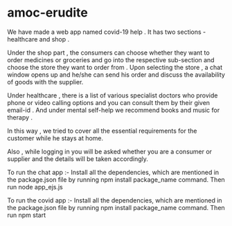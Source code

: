 # amoc-erudite

We have made a web app named covid-19 help . It has two sections - healthcare and shop . 

Under the shop part , the consumers can choose whether they want to order medicines or groceries and go into the respective sub-section and choose the store they want to order from . Upon selecting the store , a chat window opens up and he/she can send his order and discuss the availability of goods with the supplier. 

Under healthcare , there is a list of various specialist doctors who provide phone or video calling options and you can consult them by their given email-id . And under mental self-help we recommend books and music for therapy .

In this way , we tried to cover all the essential requirements for the customer while he stays at home.
 
Also , while logging in you will be asked whether you are a consumer or supplier and the details will be taken accordingly.


To run the chat app :-
Install all the dependencies, which are mentioned in the package.json file by running npm install package_name command.
Then run node app_ejs.js

To run the covid app :-
Install all the dependencies, which are mentioned in the package.json file by running npm install package_name command.
Then run npm start

